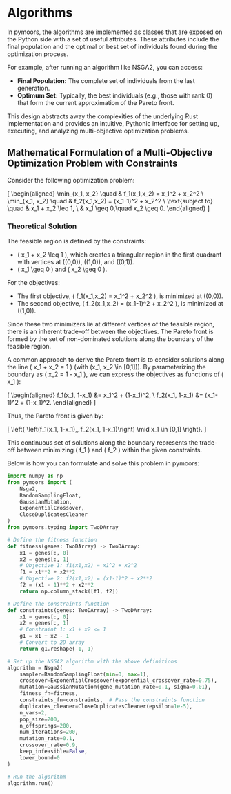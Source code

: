 # Algorithms

In pymoors, the algorithms are implemented as classes that are exposed on the Python side with a set of useful attributes. These attributes include the final population and the optimal or best set of individuals found during the optimization process.

For example, after running an algorithm like NSGA2, you can access:
- **Final Population:** The complete set of individuals from the last generation.
- **Optimum Set:** Typically, the best individuals (e.g., those with rank 0) that form the current approximation of the Pareto front.

This design abstracts away the complexities of the underlying Rust implementation and provides an intuitive, Pythonic interface for setting up, executing, and analyzing multi-objective optimization problems.

## Mathematical Formulation of a Multi-Objective Optimization Problem with Constraints

Consider the following optimization problem:

\[
\begin{aligned}
\min_{x_1, x_2} \quad & f_1(x_1,x_2) = x_1^2 + x_2^2 \\
\min_{x_1, x_2} \quad & f_2(x_1,x_2) = (x_1-1)^2 + x_2^2 \\
\text{subject to} \quad & x_1 + x_2 \leq 1, \\
& x_1 \geq 0,\quad x_2 \geq 0.
\end{aligned}
\]

### Theoretical Solution

The feasible region is defined by the constraints:
- \( x_1 + x_2 \leq 1 \), which creates a triangular region in the first quadrant with vertices at \((0,0)\), \((1,0)\), and \((0,1)\).
- \( x_1 \geq 0 \) and \( x_2 \geq 0 \).

For the objectives:
- The first objective, \( f_1(x_1,x_2) = x_1^2 + x_2^2 \), is minimized at \((0,0)\).
- The second objective, \( f_2(x_1,x_2) = (x_1-1)^2 + x_2^2 \), is minimized at \((1,0)\).

Since these two minimizers lie at different vertices of the feasible region, there is an inherent trade-off between the objectives. The Pareto front is formed by the set of non-dominated solutions along the boundary of the feasible region.

A common approach to derive the Pareto front is to consider solutions along the line \( x_1 + x_2 = 1 \) (with \(x_1, x_2 \in [0,1]\)). By parameterizing the boundary as \( x_2 = 1 - x_1 \), we can express the objectives as functions of \( x_1 \):

\[
\begin{aligned}
f_1(x_1, 1-x_1) &= x_1^2 + (1-x_1)^2, \\
f_2(x_1, 1-x_1) &= (x_1-1)^2 + (1-x_1)^2.
\end{aligned}
\]

Thus, the Pareto front is given by:

\[
\left\{ \left(f_1(x_1, 1-x_1),\, f_2(x_1, 1-x_1)\right) \mid x_1 \in [0,1] \right\}.
\]

This continuous set of solutions along the boundary represents the trade-off between minimizing \( f_1 \) and \( f_2 \) within the given constraints.


Below is how you can formulate and solve this problem in pymoors:

```python
import numpy as np
from pymoors import (
    Nsga2,
    RandomSamplingFloat,
    GaussianMutation,
    ExponentialCrossover,
    CloseDuplicatesCleaner
)
from pymoors.typing import TwoDArray

# Define the fitness function
def fitness(genes: TwoDArray) -> TwoDArray:
    x1 = genes[:, 0]
    x2 = genes[:, 1]
    # Objective 1: f1(x1,x2) = x1^2 + x2^2
    f1 = x1**2 + x2**2
    # Objective 2: f2(x1,x2) = (x1-1)^2 + x2**2
    f2 = (x1 - 1)**2 + x2**2
    return np.column_stack([f1, f2])

# Define the constraints function
def constraints(genes: TwoDArray) -> TwoDArray:
    x1 = genes[:, 0]
    x2 = genes[:, 1]
    # Constraint 1: x1 + x2 <= 1
    g1 = x1 + x2 - 1
    # Convert to 2D array
    return g1.reshape(-1, 1)

# Set up the NSGA2 algorithm with the above definitions
algorithm = Nsga2(
    sampler=RandomSamplingFloat(min=0, max=1),
    crossover=ExponentialCrossover(exponential_crossover_rate=0.75),
    mutation=GaussianMutation(gene_mutation_rate=0.1, sigma=0.01),
    fitness_fn=fitness,
    constraints_fn=constraints,  # Pass the constraints function
    duplicates_cleaner=CloseDuplicatesCleaner(epsilon=1e-5),
    n_vars=2,
    pop_size=200,
    n_offsprings=200,
    num_iterations=200,
    mutation_rate=0.1,
    crossover_rate=0.9,
    keep_infeasible=False,
    lower_bound=0
)

# Run the algorithm
algorithm.run()

```
